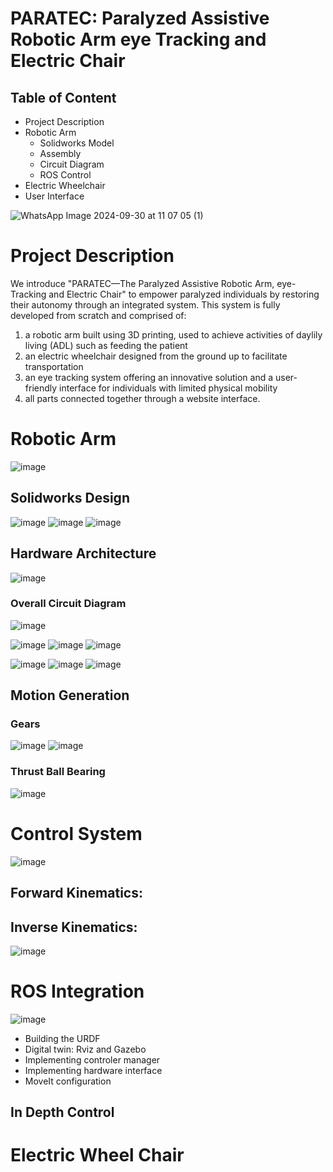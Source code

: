 

# PARATEC: Paralyzed Assistive Robotic Arm eye Tracking and Electric Chair

## Table of Content
* Project Description
* Robotic Arm
  * Solidworks Model
  * Assembly
  * Circuit Diagram
  *  ROS Control
* Electric Wheelchair
* User Interface

![WhatsApp Image 2024-09-30 at 11 07 05 (1)](https://github.com/user-attachments/assets/45b759c7-fe40-4093-b463-a96c2ad58030)



# Project Description

We introduce "PARATEC—The Paralyzed Assistive Robotic Arm, eye-Tracking and Electric Chair" to empower paralyzed individuals by restoring their autonomy through an integrated system. This system is fully developed from scratch and comprised of:
1. a robotic arm built using 3D printing, used to achieve activities of daylily living (ADL) such as feeding the patient
2. an electric wheelchair designed from the ground up to facilitate transportation
3. an eye tracking system offering an innovative solution and a user-friendly interface for individuals with limited physical mobility
4. all parts connected together through a website interface.

# Robotic Arm
![image](https://github.com/adnanO999/PARATEC/assets/88556508/6964932d-5917-4c0f-b0ed-e71610f767ad)

## Solidworks Design

![image](https://github.com/adnanO999/PARATEC/assets/88556508/47ad0323-f766-4d1c-b040-6c226ea90b90)
![image](https://github.com/adnanO999/PARATEC/assets/88556508/e1296c40-2471-4fa7-a2af-59f6560a8073)
![image](https://github.com/adnanO999/PARATEC/assets/88556508/bf9825b5-dc8c-4777-8c3a-9ce50497433d)

## Hardware Architecture
![image](https://github.com/adnanO999/PARATEC/assets/88556508/78d190d8-aede-4c54-8919-bc35da6bbd0d)



 

### Overall Circuit Diagram

![image](https://github.com/adnanO999/PARATEC/assets/88556508/fd3b0e74-2d46-449b-8b39-b31e2614e844)

 ![image](https://github.com/adnanO999/PARATEC/assets/88556508/df5cfd8e-b1f4-41a2-a48d-bca1449d2803)
 ![image](https://github.com/adnanO999/PARATEC/assets/88556508/99854a5a-cca3-482e-ad22-87539ee29d66)
 ![image](https://github.com/adnanO999/PARATEC/assets/88556508/e0ab16c1-5ade-47c7-bc2c-81ca45d1d959)


![image](https://github.com/adnanO999/PARATEC/assets/88556508/e619ae86-1c44-4710-8e73-d6e9d346cd18)
![image](https://github.com/adnanO999/PARATEC/assets/88556508/ddf119b7-6eb8-4b68-b87f-1d0c77955157)
![image](https://github.com/adnanO999/PARATEC/assets/88556508/cea96d8f-014b-4709-9c44-efd2383d4882)


## Motion Generation
### Gears


![image](https://github.com/adnanO999/PARATEC/assets/88556508/61675259-9ae9-4b01-8624-6816aca02544)
![image](https://github.com/adnanO999/PARATEC/assets/88556508/2402e2d2-48ac-49a1-a587-e33d3b740e3f)

### Thrust Ball Bearing

![image](https://github.com/adnanO999/PARATEC/assets/88556508/b783dbf8-d2e6-4f80-8d59-3482c75b6c2a)

# Control System
![image](https://github.com/adnanO999/PARATEC/assets/88556508/788e7bed-2266-4c6d-aa7e-73ed55ed36c1)


## Forward Kinematics:

## Inverse Kinematics:


![image](https://github.com/adnanO999/PARATEC/assets/88556508/bbabaa5a-b447-41fb-a3af-81e330233ed8)

# ROS Integration
![image](https://github.com/adnanO999/PARATEC/assets/88556508/480f48bd-9ab9-4dad-9c65-506b79dd6dee)

* Building the URDF
* Digital twin: Rviz and Gazebo
* Implementing controler manager
* Implementing hardware interface
* MoveIt configuration
  
## In Depth Control

# Electric Wheel Chair









